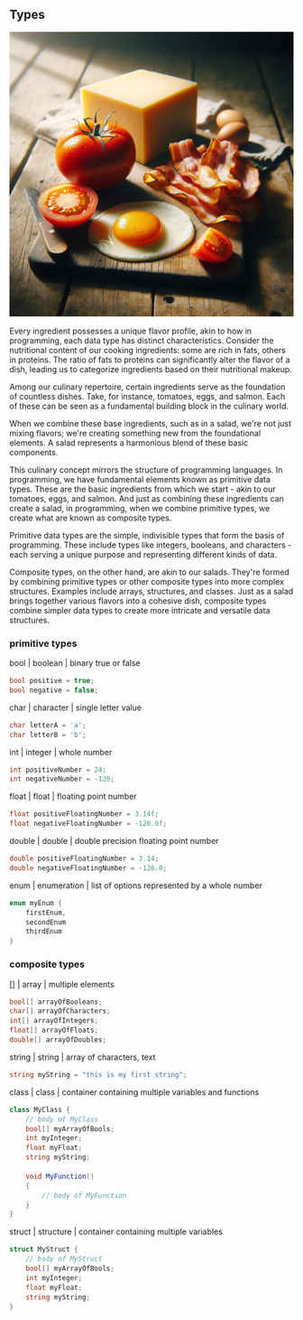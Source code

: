 ## Types

![types](../img/types.webp)

Every ingredient possesses a unique flavor profile, akin to how in programming, each data type has distinct characteristics. Consider the nutritional content of our cooking ingredients: some are rich in fats, others in proteins. The ratio of fats to proteins can significantly alter the flavor of a dish, leading us to categorize ingredients based on their nutritional makeup.

Among our culinary repertoire, certain ingredients serve as the foundation of countless dishes. Take, for instance, tomatoes, eggs, and salmon. Each of these can be seen as a fundamental building block in the culinary world.

When we combine these base ingredients, such as in a salad, we're not just mixing flavors; we're creating something new from the foundational elements. A salad represents a harmonious blend of these basic components.

This culinary concept mirrors the structure of programming languages. In programming, we have fundamental elements known as primitive data types. These are the basic ingredients from which we start - akin to our tomatoes, eggs, and salmon. And just as combining these ingredients can create a salad, in programming, when we combine primitive types, we create what are known as composite types.

Primitive data types are the simple, indivisible types that form the basis of programming. These include types like integers, booleans, and characters - each serving a unique purpose and representing different kinds of data.

Composite types, on the other hand, are akin to our salads. They're formed by combining primitive types or other composite types into more complex structures. Examples include arrays, structures, and classes. Just as a salad brings together various flavors into a cohesive dish, composite types combine simpler data types to create more intricate and versatile data structures.
### primitive types
bool | boolean | binary true or false

```csharp
bool positive = true;
bool negative = false;
```
char | character | single letter value
```csharp
char letterA = 'a';
char letterB = 'b';
```
int | integer | whole number	
```csharp
int positiveNumber = 24;
int negativeNumber = -126;
```
		
float | float | floating point number
```csharp
float positiveFloatingNumber = 3.14f;
float negativeFloatingNumber = -126.0f;
```

double | double | double precision floating point number
```csharp
double positiveFloatingNumber = 3.14;
double negativeFloatingNumber = -126.0;
```

enum | enumeration | list of options represented by a whole number
```csharp
enum myEnum {
	firstEnum,
	secondEnum
	thirdEnum
}
```
		
### composite types
[] | array | multiple elements
```csharp
bool[] arrayOfBooleans;
char[] arrayOfCharacters;
int[] arrayOfIntegers;
float[] arrayOfFloats;
double[] arrayOfDoubles;
```

string | string | array of characters, text
```csharp
string myString = "this is my first string";
```

class | class | container containing multiple variables and functions
```csharp
class MyClass {
	// body of MyClass
	bool[] myArrayOfBools;
	int myInteger;
	float myFloat;
	string myString;

	void MyFunction()
	{
		// body of MyFunction
	}
}
```

struct | structure | container containing multiple variables
```csharp
struct MyStruct {
	// body of MyStruct
	bool[] myArrayOfBools;
	int myInteger;
	float myFloat;
	string myString;
}
```

